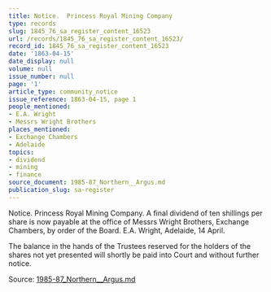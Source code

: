 ```yaml
---
title: Notice.  Princess Royal Mining Company
type: records
slug: 1845_76_sa_register_content_16523
url: /records/1845_76_sa_register_content_16523/
record_id: 1845_76_sa_register_content_16523
date: '1863-04-15'
date_display: null
volume: null
issue_number: null
page: '1'
article_type: community_notice
issue_reference: 1863-04-15, page 1
people_mentioned:
- E.A. Wright
- Messrs Wright Brothers
places_mentioned:
- Exchange Chambers
- Adelaide
topics:
- dividend
- mining
- finance
source_document: 1985-87_Northern__Argus.md
publication_slug: sa-register
---
```


Notice.  Princess Royal Mining Company.  A final dividend of ten shillings per share is now payable at the office of Messrs Wright Brothers, Exchange Chambers, by order of the Board.  E.A. Wright, Adelaide, 14 April.

The balance in the hands of the Trustees reserved for the holders of the shares not yet presented will shortly be paid into Court and without further notice.

Source: [1985-87_Northern__Argus.md](/downloads/markdown/1985-87_Northern__Argus.md)
